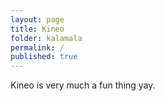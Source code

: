 ```yaml
---
layout: page
title: Kineo
folder: kalamala
permalink: /
published: true
---
```


Kineo is very much a fun thing yay.

